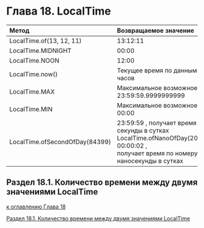 # Глава 18. LocalTime

| **Метод**                      | **Возвращаемое значение**                                                                                                                           |
|:-------------------------------|:----------------------------------------------------------------------------------------------------------------------------------------------------|
| LocalTime.of(13, 12, 11)       | 13:12:11                                                                                                                                            |
| LocalTime.MIDNIGHT             | 00:00                                                                                                                                               |
| LocalTime.NOON                 | 12:00                                                                                                                                               |
| LocalTime.now()                | Текущее время по данным системных часов                                                                                                             |
| LocalTime.MAX                  | Максимальное возможное время 23:59:59.9999999999                                                                                                    |
| LocalTime.MIN                  | Максимальное возможное время 00:00                                                                                                                  |
| LocalTime.ofSecondOfDay(84399) | 23:59:59 , получает время по номеру секунды в сутках LocalTime.ofNanoOfDay(2000000000) 00:00:02 ,<br/>получает время по номеру наносекунды в сутках |

## Раздел 18.1. Количество времени между двумя значениями LocalTime


[к оглавлению Глава 18](#глава-18-localtime)

[Раздел 18.1. Количество времени между двумя значениями LocalTime](#раздел-181-количество-времени-между-двумя-значениями-localtime)